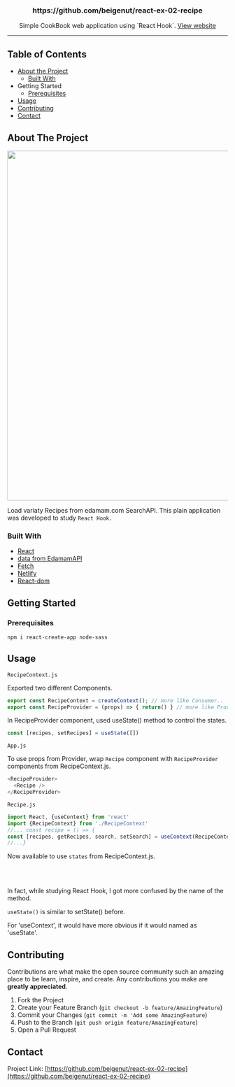 <p align="center">
  <h3 align="center">https://github.com/beigenut/react-ex-02-recipe</h3>
  <p align="center">
  Simple CookBook web application using `React Hook`. 
  <a href="https://react-ex-02-recipe.netlify.com" target="_blank"> View website</a>
</p>
</p>

_ _ _


## Table of Contents

* [About the Project](#about-the-project)
  * [Built With](#built-with)
* Getting Started
  * [Prerequisites](#prerequisites)
* [Usage](#usage)
* [Contributing](#contributing)
* [Contact](#contact)

## About The Project

<img src="https://drive.google.com/uc?export=view&id=1XPmEYK9eMVHb1-2eBhpUcCrChM3qd3DO" width="800px">

Load variaty Recipes from edamam.com SearchAPI. This plain application was developed to study `React Hook.`


### Built With
* [React](https://reactjs.org/)
* [data from EdamamAPI](https://api.edamam.com)
* [Fetch](https://developer.mozilla.org/en-US/docs/Web/API/Fetch_API/Using_Fetch)
* [Netlify](https://netlify.com)
* [React-dom](https://www.npmjs.com/package/react-dom)


<!-- GETTING STARTED -->
## Getting Started

### Prerequisites
 
`npm i react-create-app node-sass `

<!-- USAGE EXAMPLES -->
## Usage

`RecipeContext.js`

Exported two different Components.

```js
export const RecipeContext = createContext(); // more like Consumer..
export const RecipeProvider = (props) => { return() } // more like Provider with value property
```

In RecipeProvider component, used useState() method to control the states. 

```js
const [recipes, setRecipes] = useState([])
```

`App.js`

To use props from Provider, wrap `Recipe` component with `RecipeProvider` components from RecipeContext.js.

```js
<RecipeProvider>
  <Recipe />
</RecipeProvider>
```

`Recipe.js`

```js
import React, {useContext} from 'react'
import {RecipeContext} from './RecipeContext'
//... const recipe = () => {
const [recipes, getRecipes, search, setSearch] = useContext(RecipeContext)
//...}
```

Now available to use `states` from RecipeContext.js.

<br></br>

In fact, while studying React Hook, I got more confused by the name of the method. 

`useState()` is similar to setState() before.

For 'useContext', it would have more obvious if it would named as 'useState'.



<!-- CONTRIBUTING -->
## Contributing

Contributions are what make the open source community such an amazing place to be learn, inspire, and create. Any contributions you make are **greatly appreciated**.

1. Fork the Project
2. Create your Feature Branch (`git checkout -b feature/AmazingFeature`)
3. Commit your Changes (`git commit -m 'Add some AmazingFeature`)
4. Push to the Branch (`git push origin feature/AmazingFeature`)
5. Open a Pull Request



<!-- CONTACT -->
## Contact

Project Link: [https://github.com/beigenut/react-ex-02-recipe](https://github.com/beigenut/react-ex-02-recipe)



